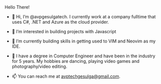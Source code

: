 Hello There!

- 👋 Hi, I’m @avpgesulgatech. I currently work at a company fulltime that uses C#, .NET and Azure as the cloud provider.

- 👀 I’m interested in building projects with Javascript

- 🌱 I’m currently building skills in getting used to VIM and Neovim as my IDE.   

- 💞️ I have a degree in Computer Engineer and have been in the industry for 5 years. My hobbies are dancing, playing video games and   photography/video editing.

- 📫 You can reach me at avptechgesulga@gmail.com.

